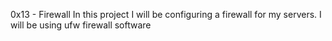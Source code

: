 0x13 - Firewall 
In this project I will be configuring a firewall for my servers. I will be using ufw firewall software
